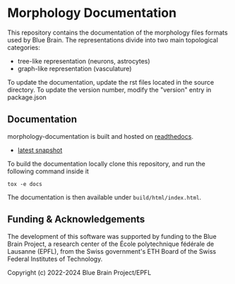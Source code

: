 # Morphology Documentation
This repository contains the documentation of the morphology files formats used by Blue Brain. The representations divide into two main topological categories:
* tree-like representation (neurons, astrocytes)
* graph-like representation (vasculature)

To update the documentation, update the rst files located in the source directory.
To update the version number, modify the "version" entry in package.json

## Documentation
morphology-documentation is built and hosted on [readthedocs](https://readthedocs.org/).

* [latest snapshot](http://morphology-documentation.readthedocs.org/en/latest/)

To build the documentation locally clone this repository, and run the following command inside it

```tox -e docs```

The documentation is then available under `build/html/index.html`.

Funding & Acknowledgements
-------------------------

The development of this software was supported by funding to the Blue Brain Project, a research center of the École polytechnique fédérale de Lausanne (EPFL), from the Swiss government's ETH Board of the Swiss Federal Institutes of Technology.

Copyright (c) 2022-2024 Blue Brain Project/EPFL
